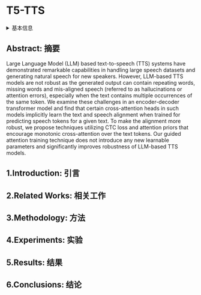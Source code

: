 # T5-TTS

<details>
<summary>基本信息</summary>

- 标题: "Improving Robustness of LLM-based Speech Synthesis by Learning Monotonic Alignment"
- 作者:
  - 01 Paarth Neekhara,
  - 02 Shehzeen Hussain,
  - 03 Subhankar Ghosh,
  - 04 Jason Li,
  - 05 Rafael Valle,
  - 06 Rohan Badlani,
  - 07 Boris Ginsburg
- 链接:
  - [ArXiv](https://arxiv.org/abs/2406.17957)
  - [Publication](https://doi.org/10.21437/Interspeech.2024-335) InterSpeech 2024
  - [Github]()
  - [Demo]()
- 文件:
  - [ArXiv](_PDF/2406.17957v1__T5-TTS__Improving_Robustness_of_LLM-based_Speech_Synthesis_by_Learning_Monotonic_Alignment.pdf)
  - [Publication](_PDF/2406.17957p0__T5-TTS__InterSpeech2024.pdf)

</details>

## Abstract: 摘要

Large Language Model (LLM) based text-to-speech (TTS) systems have demonstrated remarkable capabilities in handling large speech datasets and generating natural speech for new speakers.
However, LLM-based TTS models are not robust as the generated output can contain repeating words, missing words and mis-aligned speech (referred to as hallucinations or attention errors), especially when the text contains multiple occurrences of the same token.
We examine these challenges in an encoder-decoder transformer model and find that certain cross-attention heads in such models implicitly learn the text and speech alignment when trained for predicting speech tokens for a given text.
To make the alignment more robust, we propose techniques utilizing CTC loss and attention priors that encourage monotonic cross-attention over the text tokens.
Our guided attention training technique does not introduce any new learnable parameters and significantly improves robustness of LLM-based TTS models.

## 1.Introduction: 引言

## 2.Related Works: 相关工作

## 3.Methodology: 方法

## 4.Experiments: 实验

## 5.Results: 结果

## 6.Conclusions: 结论